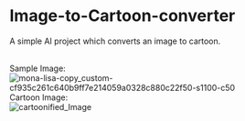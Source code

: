 # Image-to-Cartoon-converter
A simple AI project which converts an image to cartoon.

</br>Sample Image: 
</br>![mona-lisa-copy_custom-cf935c261c640b9ff7e214059a0328c880c22f50-s1100-c50](https://user-images.githubusercontent.com/86072718/210338795-98eb96c9-95a6-48b5-bed7-4d638c80b87c.jpg)
</br>Cartoon Image:
</br>![cartoonified_Image](https://user-images.githubusercontent.com/86072718/210338863-7148b6d1-5e76-45c6-8aeb-1beed079bb60.jpg)
